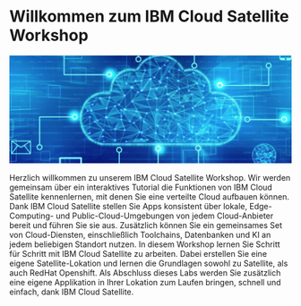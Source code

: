 # Willkommen zum IBM Cloud Satellite Workshop

![](<.gitbook/assets/image (36).png>)

Herzlich willkommen zu unserem IBM Cloud Satellite Workshop. Wir werden gemeinsam über ein interaktives Tutorial die Funktionen von IBM Cloud Satellite kennenlernen, mit denen Sie eine verteilte Cloud aufbauen können. Dank IBM Cloud Satellite stellen Sie Apps konsistent über lokale, Edge-Computing- und Public-Cloud-Umgebungen von jedem Cloud-Anbieter bereit und führen Sie sie aus. Zusätzlich können Sie ein gemeinsames Set von Cloud-Diensten, einschließlich Toolchains, Datenbanken und KI an jedem beliebigen Standort nutzen. In diesem Workshop lernen Sie Schritt für Schritt mit IBM Cloud Satellite zu arbeiten. Dabei erstellen Sie eine eigene Satellite-Lokation und lernen die Grundlagen sowohl zu Satellite, als auch RedHat Openshift. Als Abschluss dieses Labs werden Sie zusätzlich eine eigene Applikation in Ihrer Lokation zum Laufen bringen, schnell und einfach, dank IBM Cloud Satellite.

